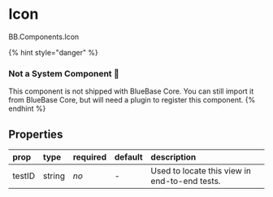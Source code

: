 # Icon

BB.Components.Icon

{% hint style="danger" %}
### Not a System Component 📌

This component is not shipped with BlueBase Core. You can still import it from BlueBase Core, but will need a plugin to register this component.
{% endhint %}

## Properties

| prop | type | required | default | description |
| :--- | :--- | :--- | :--- | :--- |
| testID | string | _no_ | - | Used to locate this view in end-to-end tests. |

